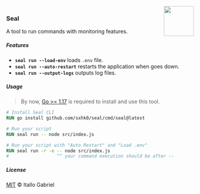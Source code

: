 <img width="80px" src="https://www.emojiall.com/images/240/microsoft/1f9ad.png" align="right">

<h3>Seal</h3>

A tool to run commands with monitoring features.

##### Features

- **`seal run --load-env`** loads `.env` file.
- **`seal run --auto-restart`** restarts the application when goes down.
- **`seal run --output-logs`** outputs log files.

##### Usage

> By now, [Go >= 1.17](https://go.dev/dl/) is required to install and use this tool. 

```dockerfile
# Install Seal CLI
RUN go install github.com/sxhk0/seal/cmd/seal@latest

# Run your script
RUN seal run -- node src/index.js

# Run your script with "Auto Restart" and "Load .env"
RUN seal run -r -e -- node src/index.js
#                  ^^ your command execution should be after --
```

##### License

[MIT](/LICENSE) &copy; Itallo Gabriel
